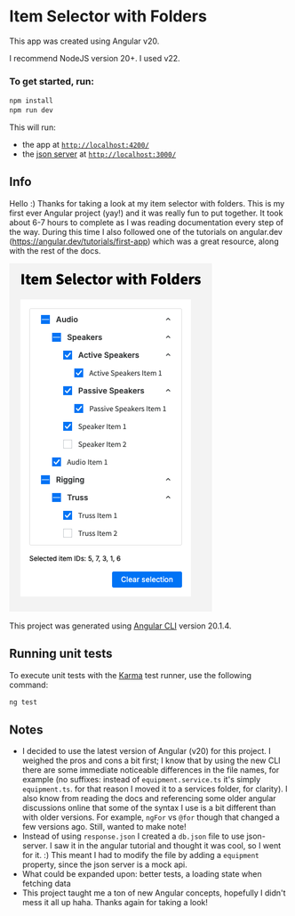 # Item Selector with Folders

This app was created using Angular v20.

I recommend NodeJS version 20+. I used v22.

### To get started, run:

```bash
npm install
npm run dev
```

This will run:

- the app at [`http://localhost:4200/`](http://localhost:4200/)
- the [json server](https://www.npmjs.com/package/json-server) at [`http://localhost:3000/`](http://localhost:3000/)

## Info

Hello :) Thanks for taking a look at my item selector with folders. This is my first ever Angular project (yay!) and it was really fun to put together. It took about 6-7 hours to complete as I was reading documentation every step of the way. During this time I also followed one of the tutorials on angular.dev (https://angular.dev/tutorials/first-app) which was a great resource, along with the rest of the docs.

![screencap of the item selector](image.png)

This project was generated using [Angular CLI](https://github.com/angular/angular-cli) version 20.1.4.

## Running unit tests

To execute unit tests with the [Karma](https://karma-runner.github.io) test runner, use the following command:

```bash
ng test
```

## Notes

- I decided to use the latest version of Angular (v20) for this project. I weighed the pros and cons a bit first; I know that by using the new CLI there are some immediate noticeable differences in the file names, for example (no suffixes: instead of `equipment.service.ts` it's simply `equipment.ts`. for that reason I moved it to a services folder, for clarity). I also know from reading the docs and referencing some older angular discussions online that some of the syntax I use is a bit different than with older versions. For example, `ngFor` vs `@for` though that changed a few versions ago. Still, wanted to make note!
- Instead of using `response.json` I created a `db.json` file to use json-server. I saw it in the angular tutorial and thought it was cool, so I went for it. :) This meant I had to modify the file by adding a `equipment` property, since the json server is a mock api.
- What could be expanded upon: better tests, a loading state when fetching data
- This project taught me a ton of new Angular concepts, hopefully I didn't mess it all up haha. Thanks again for taking a look!
